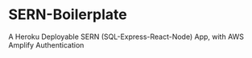 # SERN-Boilerplate
A Heroku Deployable SERN (SQL-Express-React-Node) App, with AWS Amplify Authentication
